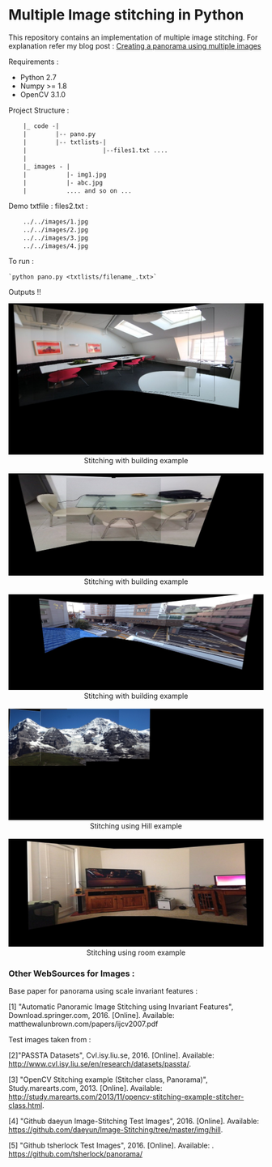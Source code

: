 # Multiple Image stitching in Python

This repository contains an implementation of multiple image stitching. For explanation refer my blog post : [Creating a panorama using multiple images](http://kushalvyas.github.io/stitching.html)

Requirements : 

- Python 2.7
- Numpy >= 1.8 
- OpenCV 3.1.0 


Project Structure : 
	
		|_ code -|
		|		 |-- pano.py
		|		 |-- txtlists-|
		|		 			  |--files1.txt .... 
		|	
		|_ images - |
		|			|- img1.jpg
		|			|- abc.jpg 
		|			.... and so on ... 

Demo txtfile : 
files2.txt :

        ../../images/1.jpg
        ../../images/2.jpg
        ../../images/3.jpg
        ../../images/4.jpg

To run : 

    `python pano.py <txtlists/filename_.txt>`


Outputs !! 

<center>
<img src="lunchroom_ultimate.jpg" ><br>
<caption>Stitching with building example</caption>
<br><br>
<img src="wd123.jpg" ><br>
<caption>Stitching with building example</caption>
<br><br>
<img src="test.jpg" ><br>
<caption>Stitching with building example</caption>
<br><br>
<img src="test12.jpg"><br>
<caption>Stitching using Hill example</caption>
<br><br>
<img src="test1.jpg" ><br>
<caption>Stitching using room example</caption>
<br>
</center>

### Other WebSources for Images : 
Base paper for panorama using scale invariant features :

[1] "Automatic Panoramic Image Stitching using Invariant Features", Download.springer.com, 2016. [Online]. Available: matthewalunbrown.com/papers/ijcv2007.pdf


Test images taken from :

[2]"PASSTA Datasets", Cvl.isy.liu.se, 2016. [Online]. Available: http://www.cvl.isy.liu.se/en/research/datasets/passta/.

[3] "OpenCV Stitching example (Stitcher class, Panorama)", Study.marearts.com, 2013. [Online]. Available: http://study.marearts.com/2013/11/opencv-stitching-example-stitcher-class.html.

[4] "Github daeyun Image-Stitching Test Images", 2016. [Online]. Available: https://github.com/daeyun/Image-Stitching/tree/master/img/hill. 

[5] "Github tsherlock Test Images", 2016. [Online]. Available: .  https://github.com/tsherlock/panorama/